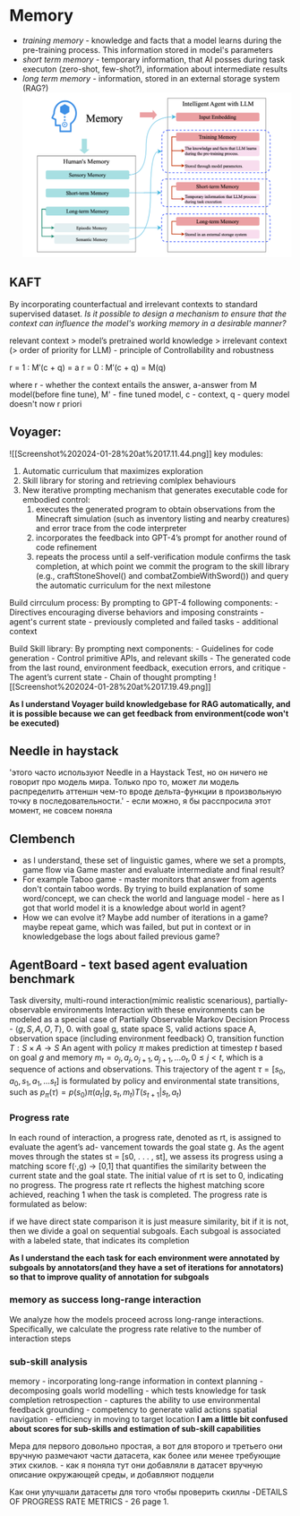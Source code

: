 # Memory
 - *training memory* - knowledge and facts that a model learns during the pre-training process. This information stored in model's parameters
 - *short term memory* - temporary information, that AI posses during task executon (zero-shot, few-shot?), information about intermediate results
 - *long term memory* - information, stored in an external storage system (RAG?)
   ![check](Screenshot%202024-01-28%20at%2015.46.45.png)
## KAFT
By incorporating counterfactual and irrelevant contexts to standard supervised dataset. *Is it possible to design a mechanism to ensure that the context can influence the model's working memory in a desirable manner?* 

relevant context  > model’s pretrained world knowledge > irrelevant context
(> order of priority for LLM) - principle of Controllability and robustness

r = 1 : M′(c + q) = a
r = 0 : M′(c + q) = M(q) 

where r - whether the context entails the answer, a-answer from M model(before fine tune), M' - fine tuned model, c - context, q - query
model doesn't now r priori

## Voyager:
![[Screenshot%202024-01-28%20at%2017.11.44.png]]
key modules:
1. Automatic curriculum that maximizes exploration
2. Skill library for storing and retrieving comlplex behaviours
3. New iterative prompting mechanism that generates executable code for embodied control:
	1.  executes the generated program to obtain observations from the Minecraft simulation (such as inventory listing and nearby creatures) and error trace from the code interpreter 
	2. incorporates the feedback into GPT-4’s prompt for another round of code refinement
	3. repeats the process until a self-verification module confirms the task completion, at which point we commit the program to the skill library (e.g., craftStoneShovel() and combatZombieWithSword()) and query the automatic curriculum for the next milestone

Build cirrculum process:
	By prompting to GPT-4 following components:
		- Directives encouraging diverse behaviors and imposing constraints
		- agent's current state
		- previously completed and failed tasks
		- additional context
	
Build Skill library:
	By prompting next components:
		- Guidelines for code generation
		- Control primitive APIs, and relevant skills
		- The generated code from the last round, environment feedback, execution errors, and critique
		- The agent’s current state
		- Chain of thought prompting
	![[Screenshot%202024-01-28%20at%2017.19.49.png]]

**As I understand Voyager build knowledgebase for RAG automatically, and it is possible because we can get feedback from environment(code won't be executed)**

## Needle in haystack
'этого часто используют Needle in a Haystack Test, но он ничего не говорит про модель мира. Только про то, может ли модель распределить аттеншн чем-то вроде дельта-функции в произвольную точку в последовательности.' - если можно, я бы расспросила этот момент, не совсем поняла
## Clembench

- as I understand, these set of linguistic games, where we set a prompts, game flow via Game master and evaluate intermediate and final result?
- For example Taboo game - master monitors that answer from agents don't contain taboo words. By trying to build explanation of some word/concept, we can check the world and language model - here as I got that world model it is a knowledge about world in agent? 
- How we can evolve it? Maybe add number of iterations in a game? maybe repeat game, which was failed, but put in context or in knowledgebase the logs about failed previous game?

## AgentBoard - text based agent evaluation benchmark
 Task diversity, multi-round interaction(mimic realistic scenarious), partially-observable environments
Interaction with these environments can be modeled as a special case of Partially Observable Markov Decision Process -  $⟨g, S, A, O, T ⟩$, 0. with goal g, state space S, valid actions space A, observation space (including environment feedback) O, transition function $T :S×A→S$ An agent with policy $π$ makes prediction at timestep $t$ based on goal $g$ and memory $m_t = {o_j , a_j , o_{j+1}, a_{j+1}, . . . o_t}, 0 ≤ j < t$, which is a sequence of actions and observations. This trajectory of the agent $τ = [s_0, a_0, s_1, a_1, . . . s_t]$ is formulated by policy and environmental state transitions, such as
 $p_π(τ) = p(s_0)π(a_t|g,s_t,m_t)T(s_{t+1}|s_t,a_t)$

### Progress rate
In each round of interaction, a progress rate, denoted as rt, is assigned to evaluate the agent’s ad- vancement towards the goal state g. As the agent moves through the states st = [s0, . . . , st], we assess its progress using a matching score f(·,g) → [0,1] that quantifies the similarity between the current state and the goal state. The initial value of rt is set to 0, indicating no progress. The progress rate rt reflects the highest matching score achieved, reaching 1 when the task is completed. The progress rate is formulated as below:

if we have direct state comparison it is just measure similarity, bit if it is not, then we divide a goal on sequential subgoals. Each subgoal is associated with a labeled state, that indicates its completion

**As I understand the each task for each environment were annotated by subgoals by annotators(and they have a set of iterations for annotators) so that to improve quality of annotation for subgoals**

### memory as success long-range interaction
We analyze how the models proceed across long-range interactions. Specifically, we calculate the progress rate relative to the number of interaction steps


### sub-skill analysis
memory - incorporating long-range information in context
planning - decomposing goals
world modelling - which tests knowledge for task completion 
retrospection - captures the ability to use environmental feedback
grounding - competency to generate valid actions
spatial navigation - efficiency in moving to target location
**I am a little bit confused about scores for sub-skills and estimation of sub-skill capabilities**


Мера для первого довольно простая, а вот для второго и третьего они вручную размечают части датасета, как более или менее требующие этих скилов. - как я поняла тут они добавляли в датасет вручную описание окружающей среды, и добавляют подцели

Как они улучшали датасеты для того чтобы проверить скиллы -DETAILS OF PROGRESS RATE METRICS - 26 page
1. 





